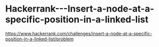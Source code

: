 # Hackerrank---Insert-a-node-at-a-specific-position-in-a-linked-list

https://www.hackerrank.com/challenges/insert-a-node-at-a-specific-position-in-a-linked-list/problem
